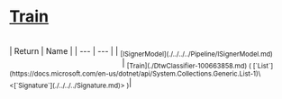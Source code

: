 # [Train](./DtwClassifier-100663858.md)


<br>
| Return | Name | 
| --- | --- | 
| <sub>[ISignerModel](./../../../Pipeline/ISignerModel.md)</sub><img width=200/>| <sub>[Train](./DtwClassifier-100663858.md) ( [`List`](https://docs.microsoft.com/en-us/dotnet/api/System.Collections.Generic.List-1)\<[`Signature`](./../../../Signature.md)> )</sub>| <br>


